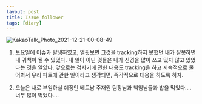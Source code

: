```yaml
---
layout: post
title: Issue follower
tags: [diary]
---
```


![KakaoTalk_Photo_2021-12-21-00-08-49](https://user-images.githubusercontent.com/50545088/146789043-52c30992-75e6-4009-9a18-342a09af9c51.jpeg)


1. 토요일에 이슈가 발생하였고, 얼핏보면 그것을 tracking하지 못했던 내가 잘못하면 내 귀책이 될 수 있었다. 내 일이 아닌 것들은 내가 신경을 많이 쓰고 있지 않고 있었다는 것을 알았다. 앞으로는 검사기에 관한 내용도 tracking을 하고 지속적으로 물어봐서 우리 파트에 관한 일이라고 생각되면, 즉각적으로 대응을 하도록 하자.

2. 오늘은 새로 부임하실 예정인 베트남 주재원 팀장님과 책임님들과 밥을 먹었다.... 너무 많이 먹었다....